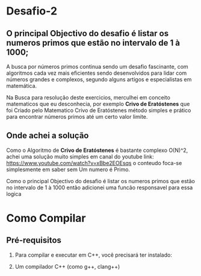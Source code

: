 # Desafio-2

## O principal Objectivo do desafio é listar os numeros primos que estão no intervalo de 1 à 1000;

A busca por números primos continua sendo um desafio fascinante, com algoritmos cada vez mais eficientes sendo desenvolvidos para lidar com números grandes e complexos, segundo alguns artigos e especialistas em matemática. 

Na Busca para resolução deste exercicios, merculhei em conceito matematicos que eu desconhecia, por exemplo **Crivo de Eratóstenes** que foi Criado pelo Matematico  Crivo de Eratóstenes método simples e prático para encontrar números primos até um certo valor limite.

## Onde achei a solução

Como o Algoritmo de **Crivo de Eratóstenes** é bastante complexo O(N)^2, achei uma solução muito simples em canal do youtube link: https://www.youtube.com/watch?v=xBbe2EOEsqs
o conteudo foca-se simplesmente em saber sem Um numero é Primo.

Como o principal Objectivo do desafio é listar os numeros primos que estão no intervalo de 1 à 1000 então adicionei uma funcão responsavel para essa logica 

# Como Compilar 
## Pré-requisitos 

1. Para compilar e executar em C++, você precisará ter instalado:

2. Um compilador C++ (como g++, clang++)

 

